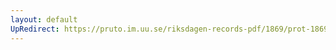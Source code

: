 ```yaml
---
layout: default
UpRedirect: https://pruto.im.uu.se/riksdagen-records-pdf/1869/prot-1869--ak--421/prot-1869--ak--421_083.pdf
---
```


